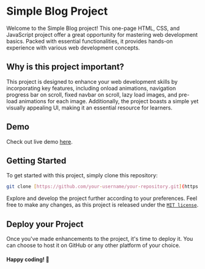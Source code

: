 # Simple Blog Project

Welcome to the Simple Blog project! This one-page HTML, CSS, and JavaScript project offer a great opportunity for mastering web development basics. Packed with essential functionalities, it provides hands-on experience with various web development concepts.

## Why is this project important?

This project is designed to enhance your web development skills by incorporating key features, including onload animations, navigation progress bar on scroll, fixed navbar on scroll, lazy load images, and pre-load animations for each image. Additionally, the project boasts a simple yet visually appealing UI, making it an essential resource for learners.

## Demo

Check out live demo [here](http://saqibbedar.com).

## Getting Started

To get started with this project, simply clone this repository:

```bash 
git clone [https://github.com/your-username/your-repository.git](https://github.com/saqibbedar/SimpleBlogWebsite) 
```

Explore and develop the project further according to your preferences. Feel free to make any changes, as this project is released under the [`MIT license`]().

## Deploy your Project

Once you've made enhancements to the project, it's time to deploy it. You can choose to host it on GitHub or any other platform of your choice.

#### Happy coding! 🚀


